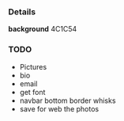 ### Details
**background** 4C1C54

### TODO
- Pictures
- bio
- email
- get font
- navbar bottom border whisks
- save for web the photos

